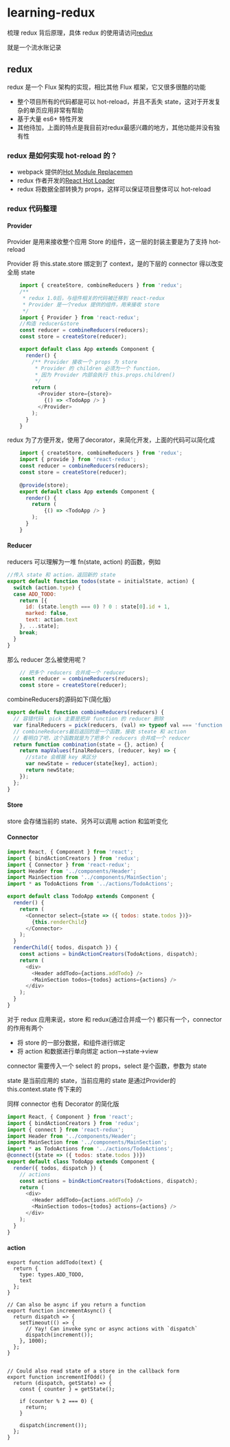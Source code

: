 # learning-redux

梳理 redux 背后原理，具体 redux 的使用请访问[redux](https://github.com/gaearon/redux)

就是一个流水账记录

## redux

redux 是一个 Flux 架构的实现，相比其他 Flux 框架，它又很多很酷的功能

- 整个项目所有的代码都是可以 hot-reload，并且不丢失 state，这对于开发复杂的单页应用非常有帮助
- 基于大量 es6+ 特性开发
- 其他待加，上面的特点是我目前对redux最感兴趣的地方，其他功能并没有独有性

### redux 是如何实现 hot-reload 的？

* webpack 提供的[Hot Module Replacemen](http://webpack.github.io/docs/hot-module-replacement.html)
* redux 作者开发的[React Hot Loader](http://gaearon.github.io/react-hot-loader/)
* redux 将数据全部转换为 props，这样可以保证项目整体可以 hot-reload


### redux 代码整理

#### Provider

Provider 是用来接收整个应用 Store 的组件，这一层的封装主要是为了支持 hot-reload

Provider 将 this.state.store 绑定到了 context，是的下层的 connector 得以改变全局 state

```javascript
	import { createStore, combineReducers } from 'redux';
	/** 
	 * redux 1.0后，与组件相关的代码被迁移到 react-redux
	 * Provider 是一个redux 提供的组件，用来接收 store
	 */ 
	import { Provider } from 'react-redux';
	//构造 reducer&store
	const reducer = combineReducers(reducers);
	const store = createStore(reducer);

	export default class App extends Component {
	  render() {
	  	/** Provider 接收一个 props 为 store
	  	 * Provider 的 children 必须为一个 function，
	  	 * 因为 Provider 内部会执行 this.props.children()
	  	 */
	    return (	
	      <Provider store={store}>
	        {() => <TodoApp /> }
	      </Provider>
	    );
	  }
	}
```

redux 为了方便开发，使用了decorator，来简化开发，上面的代码可以简化成


```javascript
	import { createStore, combineReducers } from 'redux';
	import { provide } from 'react-redux';
	const reducer = combineReducers(reducers);
	const store = createStore(reducer);
	
	@provide(store);
	export default class App extends Component {
	  render() {
	    return (	
	        {() => <TodoApp /> }
	    );
	  }
	}
```

#### Reducer

reducers 可以理解为一堆 fn(state, action) 的函数，例如

```javascript
//传入 state 和 action，返回新的 state
export default function todos(state = initialState, action) {
  switch (action.type) {
  case ADD_TODO:
    return [{
      id: (state.length === 0) ? 0 : state[0].id + 1,
      marked: false,
      text: action.text
    }, ...state];
  	break;
  }
}  	  
```

那么 reducer 怎么被使用呢？

```javascript
    // 把多个 reducers 合并成一个 reducer
	const reducer = combineReducers(reducers);
	const store = createStore(reducer);
```

combineReducers的源码如下(简化版)

```javascript
export default function combineReducers(reducers) {
  // 容错代码  pick 主要是把非 function 的 reducer 删除
  var finalReducers = pick(reducers, (val) => typeof val === 'function');
  // combineReducers最后返回的是一个函数，接收 steate 和 action
  // 看明白了吧，这个函数就是为了把多个 reducers 合并成一个 reducer
  return function combination(state = {}, action) {
    return mapValues(finalReducers, (reducer, key) => {
      //state 会根据 key 来区分
      var newState = reducer(state[key], action);
      return newState;
    });
  };
}
```

#### Store

store 会存储当前的 state、另外可以调用 action 和监听变化


#### Connector



```javascript
import React, { Component } from 'react';
import { bindActionCreators } from 'redux';
import { Connector } from 'react-redux';
import Header from '../components/Header';
import MainSection from '../components/MainSection';
import * as TodoActions from '../actions/TodoActions';

export default class TodoApp extends Component {
  render() {
    return (
      <Connector select={state => ({ todos: state.todos })}>
        {this.renderChild}
      </Connector>
    );
  }
  renderChild({ todos, dispatch }) {
    const actions = bindActionCreators(TodoActions, dispatch);
    return (
      <div>
        <Header addTodo={actions.addTodo} />
        <MainSection todos={todos} actions={actions} />
      </div>
    );
  }
}
```


对于 redux 应用来说，store 和 redux(通过合并成一个) 都只有一个，connector 的作用有两个

* 将 store 的一部分数据，和组件进行绑定
* 将 action 和数据进行单向绑定   action-->state->view


connector 需要传入一个 select 的 props，select 是个函数，参数为 state

state 是当前应用的 state，当前应用的 state 是通过Provider的 this.context.state 传下来的


同样 connector 也有 Decorator 的简化版

```javascript
import React, { Component } from 'react';
import { bindActionCreators } from 'redux';
import { connect } from 'react-redux';
import Header from '../components/Header';
import MainSection from '../components/MainSection';
import * as TodoActions from '../actions/TodoActions';
@connect({state => ({ todos: state.todos })})
export default class TodoApp extends Component {
  render({ todos, dispatch }) {
  	// actions 
    const actions = bindActionCreators(TodoActions, dispatch);
    return (
      <div>
        <Header addTodo={actions.addTodo} />
        <MainSection todos={todos} actions={actions} />
      </div>
    );
  }
}
```

#### action

```
export function addTodo(text) {
  return {
    type: types.ADD_TODO,
    text
  };
}

// Can also be async if you return a function
export function incrementAsync() {
  return dispatch => {
    setTimeout(() => {
      // Yay! Can invoke sync or async actions with `dispatch`
      dispatch(increment());
    }, 1000);
  };
}


// Could also read state of a store in the callback form
export function incrementIfOdd() {
  return (dispatch, getState) => {
    const { counter } = getState();

    if (counter % 2 === 0) {
      return;
    }

    dispatch(increment());
  };
}




```




